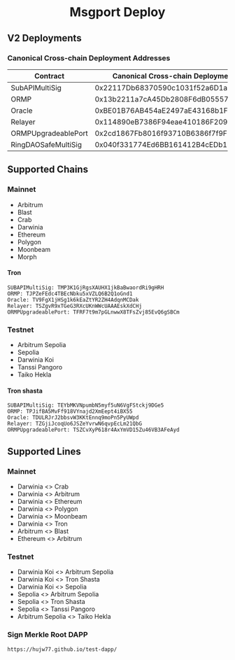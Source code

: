 # <h1 align="center"> Msgport Deploy </h1>
## V2 Deployments
### Canonical Cross-chain Deployment Addresses
|  Contract              |  Canonical Cross-chain Deployment Address  |
|------------------------|--------------------------------------------|
| SubAPIMultiSig         | 0x22117Db68370590c1031f52a6D1aDE3DCe0cCf9a |
| ORMP                   | 0x13b2211a7cA45Db2808F6dB05557ce5347e3634e |
| Oracle                 | 0xBE01B76AB454aE2497aE43168b1F70C92Ac1C726 |
| Relayer                | 0x114890eB7386F94eae410186F20968bFAf66142a |
| ORMPUpgradeablePort    | 0x2cd1867Fb8016f93710B6386f7f9F1D540A60812 |
| RingDAOSafeMultiSig    | 0x040f331774Ed6BB161412B4cEDb1358B382aF3A5 |

## Supported Chains
### Mainnet
- Arbitrum
- Blast
- Crab
- Darwinia
- Ethereum
- Polygon
- Moonbeam
- Morph

#### Tron
```
SUBAPIMultiSig: TMP3K1GjRgsXAUHX1jkBaBwaordRi9gHRH
ORMP: TJPZeFEdc4TBEcNbku5xVZLQ6B2Q1oGnd1
Oracle: TV9FgX1jHSg1k6kEaZtYR2ZH4AdqnMCDak
Relayer: TSZgvR9xTGeG3RXcUKnWWcUAAAEskXdCHj 
ORMPUpgradeablePort: TFRF7t9m7pGLnwwX8TFsZvj85EvQ6gSBCm
```

### Testnet
- Arbitrum Sepolia
- Sepolia
- Darwinia Koi
- Tanssi Pangoro
- Taiko Hekla

#### Tron shasta
```
SUBAPIMultiSig: TEYbMKVNpumbN5myf5uN6VgFStckj9DGe5
ORMP: TPJifBA5MvFf918VYnajd2XmEept4iBX55
Oracle: TDULRJrJ2bbsvW3KKtEnnq9moPn5PyUWpd
Relayer: TZGjiJcoqUo6JSZeYvrwN6qvpEcLm21QbG
ORMPUpgradeablePort: TSZCvXyP618r4AxYmVD15Zu46VB3AFeAyd 
```

## Supported Lines
### Mainnet
- Darwinia <> Crab
- Darwinia <> Arbitrum
- Darwinia <> Ethereum
- Darwinia <> Polygon
- Darwinia <> Moonbeam
- Darwinia <> Tron
- Arbitrum <> Blast
- Ethereum <> Arbitrum

### Testnet
- Darwinia Koi <> Arbitrum Sepolia
- Darwinia Koi <> Tron Shasta
- Darwinia Koi <> Sepolia
- Sepolia <> Arbitrum Sepolia
- Sepolia <> Tron Shasta
- Sepolia <> Tanssi Pangoro
- Arbitrum Sepolia <> Taiko Hekla

### Sign Merkle Root DAPP
```sh
https://hujw77.github.io/test-dapp/
```
